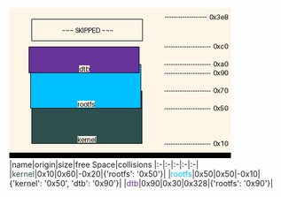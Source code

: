 ![memory map diagram](tests.test_docs_collisions_cropped.png)
|name|origin|size|free Space|collisions
|:-|:-|:-|:-|:-|
|<span style='color:darkslategray'>kernel</span>|0x10|0x60|-0x20|{'rootfs': '0x50'}|
|<span style='color:deepskyblue'>rootfs</span>|0x50|0x50|-0x10|{'kernel': '0x50', 'dtb': '0x90'}|
|<span style='color:rebeccapurple'>dtb</span>|0x90|0x30|0x328|{'rootfs': '0x90'}|
